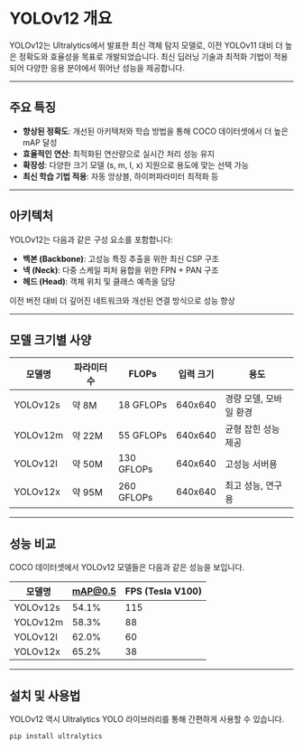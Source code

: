 # YOLOv12 개요

YOLOv12는 Ultralytics에서 발표한 최신 객체 탐지 모델로, 이전 YOLOv11 대비 더 높은 정확도와 효율성을 목표로 개발되었습니다. 최신 딥러닝 기술과 최적화 기법이 적용되어 다양한 응용 분야에서 뛰어난 성능을 제공합니다.

---

## 주요 특징

- **향상된 정확도**: 개선된 아키텍처와 학습 방법을 통해 COCO 데이터셋에서 더 높은 mAP 달성
- **효율적인 연산**: 최적화된 연산량으로 실시간 처리 성능 유지
- **확장성**: 다양한 크기 모델 (s, m, l, x) 지원으로 용도에 맞는 선택 가능
- **최신 학습 기법 적용**: 자동 앙상블, 하이퍼파라미터 최적화 등

---

## 아키텍처

YOLOv12는 다음과 같은 구성 요소를 포함합니다:

- **백본 (Backbone)**: 고성능 특징 추출을 위한 최신 CSP 구조
- **넥 (Neck)**: 다중 스케일 피처 융합을 위한 FPN + PAN 구조
- **헤드 (Head)**: 객체 위치 및 클래스 예측을 담당

이전 버전 대비 더 깊어진 네트워크와 개선된 연결 방식으로 성능 향상

---

## 모델 크기별 사양

| 모델명     | 파라미터 수 | FLOPs  | 입력 크기 | 용도                 |
|------------|-------------|--------|-----------|----------------------|
| YOLOv12s   | 약 8M       | 18 GFLOPs | 640x640   | 경량 모델, 모바일 환경 |
| YOLOv12m   | 약 22M      | 55 GFLOPs | 640x640   | 균형 잡힌 성능 제공   |
| YOLOv12l   | 약 50M      | 130 GFLOPs| 640x640   | 고성능 서버용         |
| YOLOv12x   | 약 95M      | 260 GFLOPs| 640x640   | 최고 성능, 연구용     |

---

## 성능 비교

COCO 데이터셋에서 YOLOv12 모델들은 다음과 같은 성능을 보입니다.

| 모델명   | mAP@0.5 | FPS (Tesla V100) |
|----------|----------|------------------|
| YOLOv12s | 54.1%    | 115              |
| YOLOv12m | 58.3%    | 88               |
| YOLOv12l | 62.0%    | 60               |
| YOLOv12x | 65.2%    | 38               |

---

## 설치 및 사용법

YOLOv12 역시 Ultralytics YOLO 라이브러리를 통해 간편하게 사용할 수 있습니다.

```bash
pip install ultralytics
